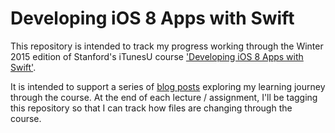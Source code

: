 # Developing iOS 8 Apps with Swift

This repository is intended to track my progress working through the Winter 2015 edition of Stanford's iTunesU course
['Developing iOS 8 Apps with Swift'](https://itunes.apple.com/gb/course/developing-ios-8-apps-swift/id961180099).

It is intended to support a series of [blog posts](http://www.martinrist.com/2015/05/developing-ios-8-apps-with-swift)
exploring my learning journey through the course.  At the end of each lecture / assignment, I'll be tagging this
repository so that I can track how files are changing through the course.
